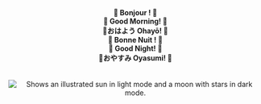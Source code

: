 <div align="center">
  <div media="(prefers-color-scheme: light)">
    <div><b>🌃 Bonjour ! 🌃</b></div>
    <div><b>🌃 Good Morning! 🌃</b></div>
    <div><b>🌃おはよう Ohayō! 🌃</b></div>
  </div>
  <div media="(prefers-color-scheme: dark)">
    <div><b>🌃 Bonne Nuit ! 🌃</b></div>
    <div><b>🌃 Good Night! 🌃</b></div>
    <div><b>🌃おやすみ Oyasumi! 🌃</b></div>
  </div>
  <br/><br/>
  <picture>
    <source media="(prefers-color-scheme: dark)" srcset="https://user-images.githubusercontent.com/25423296/163456776-7f95b81a-f1ed-45f7-b7ab-8fa810d529fa.png">
    <source media="(prefers-color-scheme: light)" srcset="https://user-images.githubusercontent.com/25423296/163456779-a8556205-d0a5-45e2-ac17-42d089e3c3f8.png">
    <img alt="Shows an illustrated sun in light mode and a moon with stars in dark mode." 
      src="https://user-images.githubusercontent.com/25423296/163456779-a8556205-d0a5-45e2-ac17-42d089e3c3f8.png">
  </picture>
</div>
